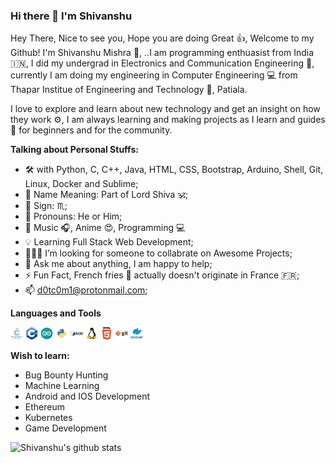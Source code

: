 ### Hi there 👋 I'm Shivanshu

Hey There, Nice to see you, Hope you are doing Great :thumbsup:, Welcome to my Github! I'm Shivanshu Mishra 🤖, ..I am programming enthuasist from India 🇮🇳, I did my undergrad in Electronics and Communication Engineering 📡, currently I am doing my engineering in Computer Engineering :computer: from Thapar Institue of Engineering and Technology :school_satchel:, Patiala. 
<p>I love to explore and learn about new technology and get an insight on how they work 
⚙️, I am always learning and making projects as I learn and guides 📖 for beginners and for the community.</p>

**Talking about Personal Stuffs:**
- 🛠 with Python, C, C++, Java, HTML, CSS, Bootstrap, Arduino, Shell, Git, Linux, Docker and Sublime;
- 👶 Name Meaning: Part of Lord Shiva 🕉️;
- 📅 Sign: :scorpius:;
- 🤵 Pronouns: He or Him;
- 🥰 Music :headphones:, Anime :heart_eyes:, Programming :computer:
- 💡 Learning Full Stack Web Development;
- 👨🏻‍💻  I’m looking for someone to collabrate on Awesome Projects;
- 💬 Ask me about anything, I am happy to help;
- ⚡️ Fun Fact, French fries 🍟 actually doesn't originate in France 🇫🇷;
- 📫 d0tc0m1@protonmail.com;

**Languages and Tools**

<code><img height="20" src="https://raw.githubusercontent.com/github/explore/80688e429a7d4ef2fca1e82350fe8e3517d3494d/topics/c/c.png"></code>
<code><img height="20" src="https://raw.githubusercontent.com/github/explore/80688e429a7d4ef2fca1e82350fe8e3517d3494d/topics/cpp/cpp.png"></code>
<code><img height="20" src="https://raw.githubusercontent.com/github/explore/80688e429a7d4ef2fca1e82350fe8e3517d3494d/topics/arduino/arduino.png"></code>
<code><img height="20" src="https://raw.githubusercontent.com/github/explore/80688e429a7d4ef2fca1e82350fe8e3517d3494d/topics/python/python.png"></code>
<code><img height="20" src="https://raw.githubusercontent.com/github/explore/80688e429a7d4ef2fca1e82350fe8e3517d3494d/topics/bash/bash.png"></code>
<code><img height="20" src="https://raw.githubusercontent.com/github/explore/80688e429a7d4ef2fca1e82350fe8e3517d3494d/topics/linux/linux.png"></code>
<code><img height="20" src="https://raw.githubusercontent.com/github/explore/80688e429a7d4ef2fca1e82350fe8e3517d3494d/topics/html/html.png"></code>
<code><img height="20" src="https://raw.githubusercontent.com/github/explore/80688e429a7d4ef2fca1e82350fe8e3517d3494d/topics/git/git.png"></code>
<code><img height="20" src="https://raw.githubusercontent.com/github/explore/80688e429a7d4ef2fca1e82350fe8e3517d3494d/topics/docker/docker.png"></code>

**Wish to learn:**
- Bug Bounty Hunting
- Machine Learning
- Android and IOS Development
- Ethereum
- Kubernetes
- Game Development

![Shivanshu's github stats](https://github-readme-stats.vercel.app/api?username=Shivanshu10&show_icons=true&hide_border=true)
